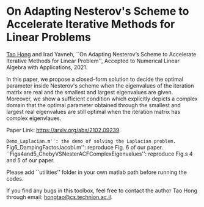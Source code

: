 # On Adapting Nesterov's Scheme to Accelerate Iterative Methods for Linear Problems

[Tao Hong](https://hongtao.cswp.cs.technion.ac.il) and Irad Yavneh, ``On Adapting Nesterov’s Scheme to Accelerate Iterative Methods for Linear Problem'', Accepted to Numerical Linear Algebra with Applications, 2021.

In this paper, we propose a closed-form solution to decide the optimal parameter inside Nesterov's scheme when the eigenvalues of the iteration matrix are real and the smallest and largest eigenvalues are given. Moreover, we show a sufficient condition which explicitly depicts a complex domain that the optimal parameter obtained through the smallest and largest real eigenvalues are still optimal when the iteration matrix has complex eigenvlaues. 

Paper Link: https://arxiv.org/abs/2102.09239.

``Demo_Laplacian.m'': the demo of solving the Laplacian problem.
``Fig6_DampingFactorJacobi.m'': reproduce Fig. 6 of our paper.
``Figs4and5_ChebyVSNesterACFComplexEigenvalues'': reproduce Fig.s 4 and 5 of our paper.

Please add ``utilities'' folder in your own matlab path before running the codes. 

If you find any bugs in this toolbox, feel free to contact the author Tao Hong through email: hongtao@cs.technion.ac.il.   
